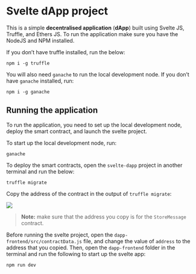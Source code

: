 # Svelte dApp project
This is a simple **decentralised application** (**dApp**) built using Svelte JS, Truffle, and Ethers JS. To run the application make sure you have the NodeJS and NPM installed.

If you don’t have truffle installed, run the below:

    npm i -g truffle

You will also need `ganache` to run the local development node. If you don’t have `ganache` installed, run:

    npm i -g ganache
## Running the application

To run the application, you need to set up the local development node, deploy the smart contract, and launch the svelte project.

To start up the local development node, run:

    ganache

To deploy the smart contracts, open the `svelte-dapp` project in another terminal and run the below:

    truffle migrate

Copy the address of the contract in the output of `truffle migrate`:


![](https://paper-attachments.dropbox.com/s_8757B26236083306DECDA856E12454AF78D91FB78E5AA03B64C2BD5A9485DB1E_1657619952670_image.png)

> **Note:** make sure that the address you copy is for the `StoreMessage` contract.

Before running the svelte project, open the `dapp-frontend/src/contractData.js` file, and change the value of `address` to the address that you copied. Then, open the `dapp-frontend` folder in the terminal and run the following to start up the svelte app:


    npm run dev



